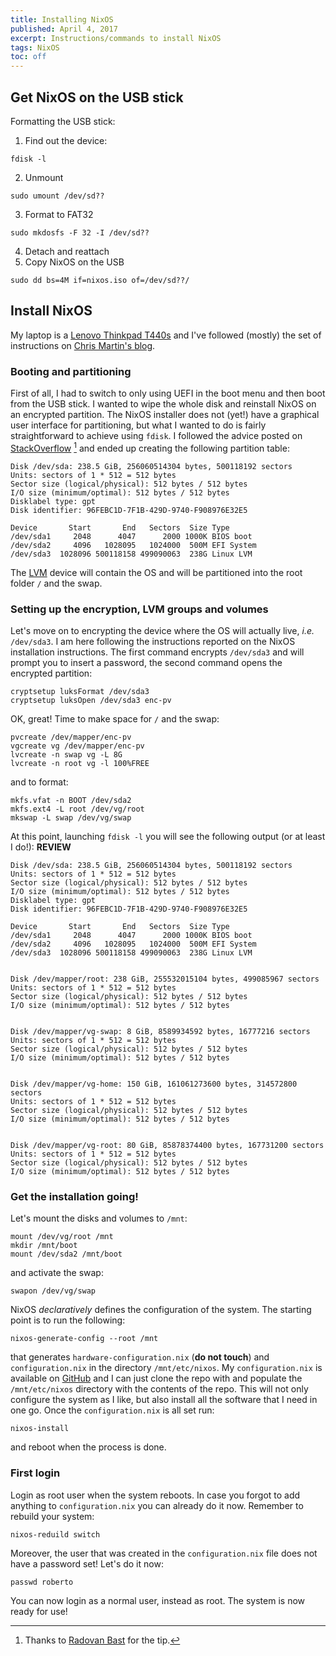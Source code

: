```yaml
---
title: Installing NixOS
published: April 4, 2017
excerpt: Instructions/commands to install NixOS
tags: NixOS
toc: off
---
```


## Get NixOS on the USB stick

Formatting the USB stick:
1. Find out the device:

~~~ {.bash}
fdisk -l
~~~
2. Unmount

~~~ {.bash}
sudo umount /dev/sd??
~~~
3. Format to FAT32

~~~ {.bash}
sudo mkdosfs -F 32 -I /dev/sd??
~~~
4. Detach and reattach
5. Copy NixOS on the USB

~~~ {.bash}
sudo dd bs=4M if=nixos.iso of=/dev/sd??/
~~~

## Install NixOS

My laptop is a [Lenovo Thinkpad T440s](http://www3.lenovo.com/us/en/laptops/thinkpad/t-series/t440s/)
and I've followed (mostly) the set of instructions on [Chris Martin's blog](https://chris-martin.org/2015/installing-nixos).

### Booting and partitioning

First of all, I had to switch to only using UEFI in the boot menu and then boot from the USB stick.
I wanted to wipe the whole disk and reinstall NixOS on an encrypted partition.
The NixOS installer does not (yet!) have a graphical user interface for
partitioning, but what I wanted to do is fairly straightforward to achieve
using `fdisk`. I followed the advice posted on [StackOverflow](https://unix.stackexchange.com/a/190145) [^1]
and ended up creating the following partition table:

~~~ {.bash}
Disk /dev/sda: 238.5 GiB, 256060514304 bytes, 500118192 sectors
Units: sectors of 1 * 512 = 512 bytes
Sector size (logical/physical): 512 bytes / 512 bytes
I/O size (minimum/optimal): 512 bytes / 512 bytes
Disklabel type: gpt
Disk identifier: 96FEBC1D-7F1B-429D-9740-F908976E32E5

Device       Start       End   Sectors  Size Type
/dev/sda1     2048      4047      2000 1000K BIOS boot
/dev/sda2     4096   1028095   1024000  500M EFI System
/dev/sda3  1028096 500118158 499090063  238G Linux LVM
~~~
The [LVM](https://en.wikipedia.org/wiki/Logical_Volume_Manager_(Linux)) device
will contain the OS and will be partitioned into the root folder `/` and the swap.

### Setting up the encryption, LVM groups and volumes

Let's move on to encrypting the device where the OS will actually live, _i.e._ `/dev/sda3`.
I am here following the instructions reported on the NixOS installation instructions.
The first command encrypts `/dev/sda3` and will prompt you to insert a
password, the second command opens the encrypted partition:

~~~ {.bash}
cryptsetup luksFormat /dev/sda3
cryptsetup luksOpen /dev/sda3 enc-pv
~~~
OK, great! Time to make space for `/` and the swap:

~~~ {.bash}
pvcreate /dev/mapper/enc-pv
vgcreate vg /dev/mapper/enc-pv
lvcreate -n swap vg -L 8G
lvcreate -n root vg -l 100%FREE
~~~
and to format:

~~~ {.bash}
mkfs.vfat -n BOOT /dev/sda2
mkfs.ext4 -L root /dev/vg/root
mkswap -L swap /dev/vg/swap
~~~
At this point, launching `fdisk -l` you will see the following output (or at least I do!):
**REVIEW**

~~~ {.bash}
Disk /dev/sda: 238.5 GiB, 256060514304 bytes, 500118192 sectors
Units: sectors of 1 * 512 = 512 bytes
Sector size (logical/physical): 512 bytes / 512 bytes
I/O size (minimum/optimal): 512 bytes / 512 bytes
Disklabel type: gpt
Disk identifier: 96FEBC1D-7F1B-429D-9740-F908976E32E5

Device       Start       End   Sectors  Size Type
/dev/sda1     2048      4047      2000 1000K BIOS boot
/dev/sda2     4096   1028095   1024000  500M EFI System
/dev/sda3  1028096 500118158 499090063  238G Linux LVM


Disk /dev/mapper/root: 238 GiB, 255532015104 bytes, 499085967 sectors
Units: sectors of 1 * 512 = 512 bytes
Sector size (logical/physical): 512 bytes / 512 bytes
I/O size (minimum/optimal): 512 bytes / 512 bytes


Disk /dev/mapper/vg-swap: 8 GiB, 8589934592 bytes, 16777216 sectors
Units: sectors of 1 * 512 = 512 bytes
Sector size (logical/physical): 512 bytes / 512 bytes
I/O size (minimum/optimal): 512 bytes / 512 bytes


Disk /dev/mapper/vg-home: 150 GiB, 161061273600 bytes, 314572800 sectors
Units: sectors of 1 * 512 = 512 bytes
Sector size (logical/physical): 512 bytes / 512 bytes
I/O size (minimum/optimal): 512 bytes / 512 bytes


Disk /dev/mapper/vg-root: 80 GiB, 85878374400 bytes, 167731200 sectors
Units: sectors of 1 * 512 = 512 bytes
Sector size (logical/physical): 512 bytes / 512 bytes
I/O size (minimum/optimal): 512 bytes / 512 bytes
~~~

### Get the installation going!

Let's mount the disks and volumes to `/mnt`:

~~~ {.bash}
mount /dev/vg/root /mnt
mkdir /mnt/boot
mount /dev/sda2 /mnt/boot
~~~
and activate the swap:

~~~ {.bash}
swapon /dev/vg/swap
~~~

NixOS _declaratively_ defines the configuration of the system.
The starting point is to run the following:

~~~ {.bash}
nixos-generate-config --root /mnt
~~~
that generates `hardware-configuration.nix` (**do not touch**) and
`configuration.nix` in the directory `/mnt/etc/nixos`.
My `configuration.nix` is available on
[GitHub](https://github.com/robertodr/nixos-configuration) and I can just clone
the repo with and populate the `/mnt/etc/nixos` directory with the contents of
the repo. This will not only configure the system as I like, but also install
all the software that I need in one go.
Once the `configuration.nix` is all set run:

~~~ {.bash}
nixos-install
~~~
and reboot when the process is done.

### First login

Login as root user when the system reboots. In case you forgot to add anything to `configuration.nix` you can already do it now.
Remember to rebuild your system:

~~~ {.bash}
nixos-reduild switch
~~~

Moreover, the user that was created in the `configuration.nix` file does not have a password set! Let's do it now:

~~~ {.bash}
passwd roberto
~~~
You can now login as a normal user, instead as root.
The system is now ready for use!


[^1]: Thanks to [Radovan Bast](bast.fr) for the tip.
